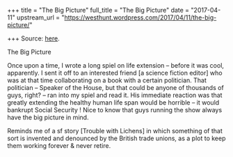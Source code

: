 +++
title = "The Big Picture"
full_title = "The Big Picture"
date = "2017-04-11"
upstream_url = "https://westhunt.wordpress.com/2017/04/11/the-big-picture/"

+++
Source: [here](https://westhunt.wordpress.com/2017/04/11/the-big-picture/).

The Big Picture

Once upon a time, I wrote a long spiel on life extension – before it was
cool, apparently. I sent it off to an interested friend \[a science
fiction editor\] who was at that time collaborating on a book with a
certain politician. That politician – Speaker of the House, but that
could be anyone of thousands of guys, right? – ran into my spiel and
read it. His immediate reaction was that greatly extending the healthy
human life span would be horrible – it would bankrupt Social Security !
Nice to know that guys running the show always have the big picture in
mind.

Reminds me of a sf story \[Trouble with Lichens\] in which something of
that sort is invented and denounced by the British trade unions, as a
plot to keep them working forever & never retire.

